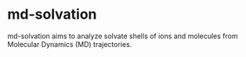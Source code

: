 # md-solvation
md-solvation aims to analyze solvate shells of ions and molecules from Molecular Dynamics (MD) trajectories.
